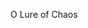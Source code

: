 <div class="card">
<div class="card-header">
</div>
<div class="card-body">

О Lure of Chaos
</div>
<div class="card-footer">
</div>
</div>
